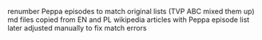 renumber Peppa episodes to match original lists (TVP ABC mixed them up)
md files copied from EN and PL wikipedia articles with Peppa episode list
later adjusted manually to fix match errors
